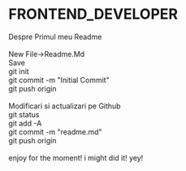 # FRONTEND_DEVELOPER
  Despre Primul meu Readme
 <br>
 <br> New File->Readme.Md
 <br>Save
 <br>git init 
 <br>git commit -m "Initial Commit"
 <br> git push origin
 <br>
 <br>Modificari si actualizari pe Github
 <br>git status
 <br>git add -A
 <br>git commit -m "readme.md"
 <br>git push origin
 <br>
 <br>enjoy for  the moment! i might did it! yey!